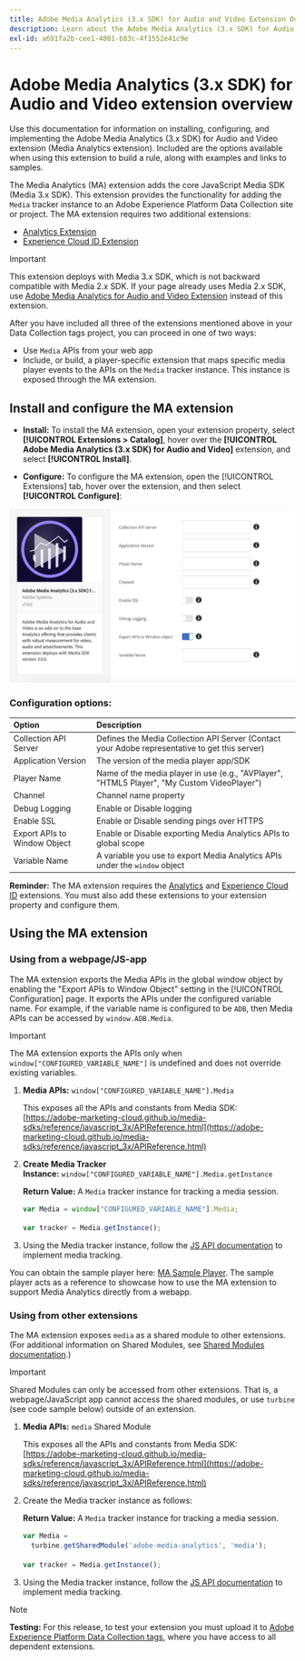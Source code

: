 ```yaml
---
title: Adobe Media Analytics (3.x SDK) for Audio and Video Extension Overview
description: Learn about the Adobe Media Analytics (3.x SDK) for Audio and Video extension in Adobe Experience Platform Data Collection tags.
exl-id: a691fa2b-cee1-4081-b83c-4f1552e41c9e
---
```

# Adobe Media Analytics (3.x SDK) for Audio and Video extension overview

Use this documentation for information on installing, configuring, and implementing the Adobe Media Analytics (3.x SDK) for Audio and Video extension (Media Analytics extension). Included are the options available when using this extension to build a rule, along with examples and links to samples.

The Media Analytics (MA) extension adds the core JavaScript Media SDK (Media 3.x SDK). This extension provides the functionality for adding the `Media` tracker instance to an Adobe Experience Platform Data Collection site or project. The MA extension requires two additional extensions:

* [Analytics Extension](/help/extension-reference/web/adobe-analytics-extension/overview.md)
* [Experience Cloud ID Extension](/help/extension-reference/web/experience-cloud-id-service-extension/overview.md)

>[!IMPORTANT]
>
>This extension deploys with Media 3.x SDK, which is not backward compatible with Media 2.x SDK. If your page already uses Media 2.x SDK, use [Adobe Media Analytics for Audio and Video Extension](/help/extension-reference/web/adobe-media-analytics-for-audio-and-video-extension/overview.md) instead of this extension.

After you have included all three of the extensions mentioned above in your Data Collection tags project, you can proceed in one of two ways:

* Use `Media` APIs from your web app
* Include, or build, a player-specific extension that maps specific media player events to the APIs on the `Media` tracker instance. This instance is exposed through the MA extension.

## Install and configure the MA extension

* **Install:** To install the MA extension, open your extension property, select **[!UICONTROL Extensions > Catalog]**, hover over the **[!UICONTROL Adobe Media Analytics (3.x SDK) for Audio and Video]** extension, and select **[!UICONTROL Install]**.

* **Configure:** To configure the MA extension, open the [!UICONTROL Extensions] tab, hover over the extension, and then select **[!UICONTROL Configure]**:

![MA Extension Configuration](/help/assets/ext-ma-config.png)

### Configuration options:

| Option | Description |
| :--- | :--- |
| Collection API Server | Defines the Media Collection API Server (Contact your Adobe representative to get this server) |
| Application Version | The version of the media player app/SDK |
| Player Name | Name of the media player in use (e.g., "AVPlayer", "HTML5 Player", "My Custom VideoPlayer") |
| Channel | Channel name property |
| Debug Logging | Enable or Disable logging |
| Enable SSL | Enable or Disable sending pings over HTTPS |
| Export APIs to Window Object | Enable or Disable exporting Media Analytics APIs to global scope |
| Variable Name | A variable you use to export Media Analytics APIs under the `window` object |

**Reminder:** The MA extension requires the [Analytics](/help/extension-reference/web/adobe-analytics-extension/overview.md) and [Experience Cloud ID](https://docs.adobe.com/content/help/en/launch/using/extensions-ref/adobe-extension/id-service-extension/overview.html) extensions. You must also add these extensions to your extension property and configure them.

## Using the MA extension

### Using from a webpage/JS-app

The MA extension exports the Media APIs in the global window object by enabling the "Export APIs to Window Object" setting in the [!UICONTROL Configuration] page. It exports the APIs under the configured variable name. For example, if the variable name is configured to be `ADB`, then Media APIs can be accessed by `window.ADB.Media`.

>[!IMPORTANT]
>
>The MA extension exports the APIs only when `window["CONFIGURED_VARIABLE_NAME"]` is undefined and does not override existing variables.

1. **Media APIs:**&nbsp;`window["CONFIGURED_VARIABLE_NAME"].Media`

    This exposes all the APIs and constants from Media SDK: [https://adobe-marketing-cloud.github.io/media-sdks/reference/javascript_3x/APIReference.html](https://adobe-marketing-cloud.github.io/media-sdks/reference/javascript_3x/APIReference.html)
    
1. **Create Media Tracker Instance:**&nbsp;`window["CONFIGURED_VARIABLE_NAME"].Media.getInstance`

    **Return Value:** A `Media` tracker instance for tracking a media session.

    ```javascript
    var Media = window["CONFIGURED_VARIABLE_NAME"].Media;

    var tracker = Media.getInstance();
    ```

1. Using the Media tracker instance, follow the [JS API documentation](https://adobe-marketing-cloud.github.io/media-sdks/reference/javascript_3x/index.html) to implement media tracking.

You can obtain the sample player here: [MA Sample Player](https://github.com/Adobe-Marketing-Cloud/media-sdks/tree/master/samples/launch/js/3.x). The sample player acts as a reference to showcase how to use the MA extension to support Media Analytics directly from a webapp.


### Using from other extensions

The MA extension exposes `media` as a shared module to other extensions. (For additional information on Shared Modules, see [Shared Modules documentation](https://developer.adobelaunch.com/extensions/shared_modules/).)

>[!IMPORTANT]
>
>Shared Modules can only be accessed from other extensions. That is, a webpage/JavaScript app cannot access the shared modules, or use `turbine` (see code sample below) outside of an extension.

1. **Media APIs:**&nbsp;`media` Shared Module

    This exposes all the APIs and constants from Media SDK: [https://adobe-marketing-cloud.github.io/media-sdks/reference/javascript_3x/APIReference.html](https://adobe-marketing-cloud.github.io/media-sdks/reference/javascript_3x/APIReference.html)

1. Create the Media tracker instance as follows:

    **Return Value:** A `Media` tracker instance for tracking a media session.

    ```javascript
    var Media =
      turbine.getSharedModule('adobe-media-analytics', 'media');

    var tracker = Media.getInstance();
    ```

1. Using the Media tracker instance, follow the [JS API documentation](https://adobe-marketing-cloud.github.io/media-sdks/reference/javascript_3x/index.html) to implement media tracking.

>[!NOTE]
>
>**Testing:** For this release, to test your extension you must upload it to [Adobe Experience Platform Data Collection tags](https://github.com/Adobe-Marketing-Cloud/reactor-user-docs/tree/73a73bd5ff53162339ce5ded3f4bba4712146d20/extension-reference/launch.adobe.com), where you have access to all dependent extensions.
